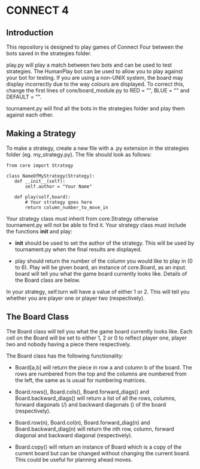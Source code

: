CONNECT 4
=========

Introduction
------------
This repository is designed to play games of Connect Four between the bots
saved in the strategies folder.

play.py will play a match between two bots and can be used to test strategies.
The HumanPlay bot can be used to allow you to play against your bot for
testing. If you are using a non-UNIX system, the board may display incorrectly
due to the way colours are displayed. To correct this, change the first lines
of core/board_module.py to RED = "", BLUE = "" and DEFAULT = "".

tournament.py will find all the bots in the strategies folder and play them
against each other.

Making a Strategy
-----------------
To make a strategy, create a new file with a .py extension in the strategies
folder (eg. my_strategy.py). The file should look as follows:

    from core import Strategy
    
    class NameOfMyStrategy(Strategy):
       def __init__(self):
           self.author = "Your Name"
    
       def play(self,board):
           # Your strategy goes here
           return column_number_to_move_in

Your strategy class must inherit from core.Strategy otherwise tournament.py
will not be able to find it.
Your strategy class must include the functions __init__ and play:

*   __init__ should be used to set the author of the strategy. This will be used
    by tournament.py when the final results are displayed.

*   play should return the number of the column you would like to play in (0 to 
    6). Play will be given board, an instance of core.Board, as an input. board
    will tell you what the game board currently looks like. Details of the Board
    class are below.

In your strategy, self.turn will have a value of either 1 or 2. This will tell
you whether you are player one or player two (respectively).

The Board Class
---------------
The Board class will tell you what the game board currently looks like. Each
cell on the Board will be set to either 1, 2 or 0 to reflect player one,
player two and nobody having a piece there respectively.

The Board class has the following functionality:

*   Board[a,b] will return the piece in row a and column b of the board. The
    rows are numbered from the top and the columns are numbered from the left,
    the same as is usual for numbering matrices.

*   Board.rows(), Board.cols(), Board.forward_diags() and
    Board.backward_diags() will return a list of all the rows, columns,
    forward diagonals (/) and backward diagonals (\) of the board
    (respectively).

*   Board.row(n), Board.col(n), Board.forward_diag(n) and
    Board.backward_diag(n) will return the nth row, column, forward diagonal
    and backward diagonal (respectively).

*   Board.copy() will return an instance of Board which is a copy of the
    current board but can be changed without changing the current board. This
    could be useful for planning ahead moves.
